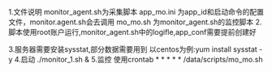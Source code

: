 1.文件说明
    monitor_agent.sh为采集脚本
    app_mo.ini   为app_id和启动命令的配置文件，monitor.agent.sh会去调用
    mo_mo.sh 为monitor_agent.sh的监控脚本
2.脚本使用root账户运行,monitor_agent.sh中的logifle,app_conf需要提前创建好

3.服务器需要安装sysstat,部分数据需要用到
    以centos为例:yum install sysstat -y
4.启动
    ./monitor_1.sh &
5.监控
    使用crontab
    * * * * * /data/scripts/mo_mo.sh

